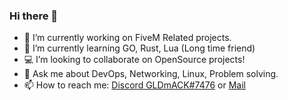### Hi there 👋


- 🔭 I’m currently working on FiveM Related projects.
- 🌱 I’m currently learning GO, Rust, Lua (Long time friend)
- 💻 I’m looking to collaborate on OpenSource projects!
- 💬 Ask me about DevOps, Networking, Linux, Problem solving.
- 📫 How to reach me: [Discord GLDmACK#7476](https://discord.com/users/313866383844966400) or [Mail](mailto:francosanllehi@gmail.com)
